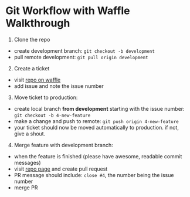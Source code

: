 Git Workflow with Waffle Walkthrough
====================================

1. Clone the repo
  * create development branch: `git checkout -b development`
  * pull remote development: `git pull origin development`

2. Create a ticket
  * visit [repo on waffle](https://waffle.io/samover/are_u_safe)
  * add issue and note the issue number

3. Move ticket to production:
  * create local branch **from development** starting with the issue number: `git checkout -b 4-new-feature`
  * make a change and push to remote: `git push origin 4-new-feature`
  * your ticket should now be moved automatically to production. if not, give a shout.

4. Merge feature with development branch:
  * when the feature is finished (please have awesome, readable commit messages)
  * visit [repo page](https://github.com/samover/are_u_safe) and create pull request
  * PR message should include: `close #4`, the number being the issue number
  * merge PR
